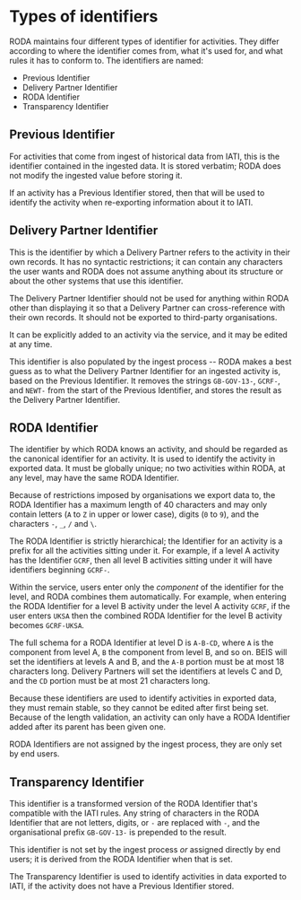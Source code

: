 # Types of identifiers

RODA maintains four different types of identifier for activities. They differ
according to where the identifier comes from, what it's used for, and what rules
it has to conform to. The identifiers are named:

- Previous Identifier
- Delivery Partner Identifier
- RODA Identifier
- Transparency Identifier

## Previous Identifier

For activities that come from ingest of historical data from IATI, this is the
identifier contained in the ingested data. It is stored verbatim; RODA does not
modify the ingested value before storing it.

If an activity has a Previous Identifier stored, then that will be used to
identify the activity when re-exporting information about it to IATI.

## Delivery Partner Identifier

This is the identifier by which a Delivery Partner refers to the activity in
their own records. It has no syntactic restrictions; it can contain any
characters the user wants and RODA does not assume anything about its structure
or about the other systems that use this identifier.

The Delivery Partner Identifier should not be used for anything within RODA
other than displaying it so that a Delivery Partner can cross-reference with
their own records. It should not be exported to third-party organisations.

It can be explicitly added to an activity via the service, and it may be edited
at any time.

This identifier is also populated by the ingest process -- RODA makes a best
guess as to what the Delivery Partner Identifier for an ingested activity is,
based on the Previous Identifier. It removes the strings `GB-GOV-13-`, `GCRF-`,
and `NEWT-` from the start of the Previous Identifier, and stores the result as
the Delivery Partner Identifier.

## RODA Identifier

The identifier by which RODA knows an activity, and should be regarded as the
canonical identifier for an activity. It is used to identify the activity in
exported data. It must be globally unique; no two activities within RODA, at any
level, may have the same RODA Identifier.

Because of restrictions imposed by organisations we export data to, the RODA
Identifier has a maximum length of 40 characters and may only contain letters
(`A` to `Z` in upper or lower case), digits (`0` to `9`), and the characters
`-`, `_`, `/` and `\`.

The RODA Identifier is strictly hierarchical; the Identifier for an activity is
a prefix for all the activities sitting under it. For example, if a level A
activity has the Identifier `GCRF`, then all level B activities sitting under it
will have identifiers beginning `GCRF-`.

Within the service, users enter only the _component_ of the identifier for the
level, and RODA combines them automatically. For example, when entering the RODA
Identifier for a level B activity under the level A activity `GCRF`, if the user
enters `UKSA` then the combined RODA Identifier for the level B activity becomes
`GCRF-UKSA`.

The full schema for a RODA Identifier at level D is `A-B-CD`, where `A` is the
component from level A, `B` the component from level B, and so on. BEIS will set
the identifiers at levels A and B, and the `A-B` portion must be at most 18
characters long. Delivery Partners will set the identifiers at levels C and D,
and the `CD` portion must be at most 21 characters long.

Because these identifiers are used to identify activities in exported data, they
must remain stable, so they cannot be edited after first being set. Because of
the length validation, an activity can only have a RODA Identifier added after
its parent has been given one.

RODA Identifiers are not assigned by the ingest process, they are only set by
end users.

## Transparency Identifier

This identifier is a transformed version of the RODA Identifier that's
compatible with the IATI rules. Any string of characters in the RODA Identifier
that are not letters, digits, or `-` are replaced with `-`, and the
organisational prefix `GB-GOV-13-` is prepended to the result.

This identifier is not set by the ingest process _or_ assigned directly by end
users; it is derived from the RODA Identifier when that is set.

The Transparency Identifier is used to identify activities in data exported to
IATI, if the activity does not have a Previous Identifier stored.
